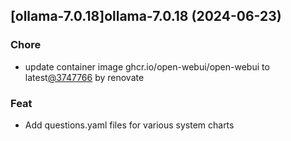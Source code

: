 

## [ollama-7.0.18]ollama-7.0.18 (2024-06-23)

### Chore



- update container image ghcr.io/open-webui/open-webui to latest[@3747766](https://github.com/3747766) by renovate

### Feat



- Add questions.yaml files for various system charts